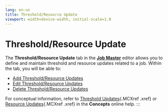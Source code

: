 ```yaml
---
lang: en-us
title: Threshold/Resource Update
viewport: width=device-width, initial-scale=1.0
---
```


#  Threshold/Resource Update

The **Threshold/Resource Update** tab in the **[Job Master](Using-Job-Master.md)** editor allows you to define and
maintain threshold and resource updates related to a job. Within the
tab, you will be able to:

-   [Add Threshold/Resource     Updates](Adding-Threshold-and-Resource-Updates.md)
-   [Edit Threshold/Resource     Updates](Editing-Threshold-and-Resouce-Updates.md)
-   [Delete Threshold/Resource     Updates](Deleting-Threshold-and-Resource-Updates.md)

For conceptual information, refer to [Threshold Updates](../../Concepts/Threshold_Resource-Updates.md#Threshol){.MCXref
.xref} or [Resource Updates](../../Concepts/Threshold_Resource-Updates.md#Resource){.MCXref
.xref} in the **Concepts** online help.
:::

 

